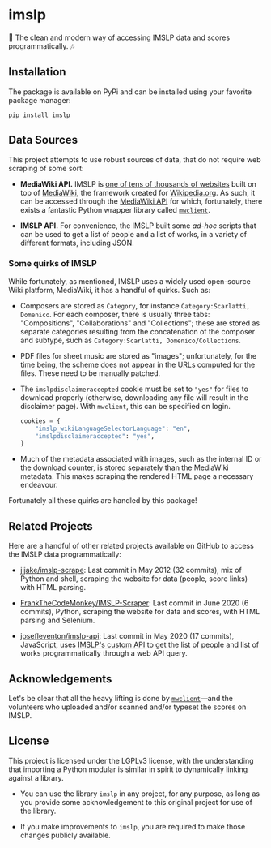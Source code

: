 # imslp

🎼 The clean and modern way of accessing IMSLP data and scores programmatically. 🎶

## Installation

The package is available on PyPi and can be installed using your favorite package
manager:

```shell
pip install imslp
```

## Data Sources

This project attempts to use robust sources of data, that do not require web scraping of some sort:

- **MediaWiki API.** IMSLP is [one of tens of thousands of websites](https://wikiapiary.com/wiki/IMSLP)
built on top of [MediaWiki](https://www.mediawiki.org/wiki/MediaWiki), the framework created for
[Wikipedia.org](https://en.wikipedia.org/wiki/MediaWiki). As such, it can be accessed through
the [MediaWiki API](https://www.mediawiki.org/wiki/API:Main_page) for which, fortunately,
there exists a fantastic Python wrapper library called [`mwclient`](https://github.com/mwclient/mwclient).

- **IMSLP API.** For convenience, the IMSLP built some *ad-hoc* scripts that can be used to get a
list of people and a list of works, in a variety of different formats, including JSON.

### Some quirks of IMSLP

While fortunately, as mentioned, IMSLP uses a widely used open-source Wiki platform, MediaWiki, it has a
handful of quirks. Such as:

- Composers are stored as `Category`, for instance `Category:Scarlatti, Domenico`. For each composer,
there is usually three tabs: "Compositions", "Collaborations" and "Collections"; these are stored as
separate categories resulting from the concatenation of the composer and subtype, such as
`Category:Scarlatti, Domenico/Collections`.

- PDF files for sheet music are stored as "images"; unfortunately, for the time being, the scheme does
not appear in the URLs computed for the files. These need to be manually patched.

- The `imslpdisclaimeraccepted` cookie must be set to `"yes"` for files to download properly (otherwise,
downloading any file will result in the disclaimer page). With `mwclient`, this can be specified on login.
    ```python
    cookies = {
        "imslp_wikiLanguageSelectorLanguage": "en",
        "imslpdisclaimeraccepted": "yes",
    }
    ```

- Much of the metadata associated with images, such as the internal ID or the download counter, is stored
separately than the MediaWiki metadata. This makes scraping the rendered HTML page a necessary endeavour.

Fortunately all these quirks are handled by this package!

## Related Projects

Here are a handful of other related projects available on GitHub to access the IMSLP data programmatically:

- [jjjake/imslp-scrape](https://github.com/): Last commit in May 2012 (32 commits), mix of Python and shell, scraping
the website for data (people, score links) with HTML parsing.

- [FrankTheCodeMonkey/IMSLP-Scraper](https://github.com/FrankTheCodeMonkey/IMSLP-Scraper): Last commit in June 2020 
(6 commits), Python, scraping the website for data and scores, with HTML parsing and Selenium.

- [josefleventon/imslp-api](https://github.com/josefleventon/imslp-api): Last commit in May 2020 (17 commits),
JavaScript, uses [IMSLP's custom API](https://imslp.org/wiki/IMSLP:API) to get the list of people and list of works
programmatically through a web API query. 

## Acknowledgements

Let's be clear that all the heavy lifting is done by [`mwclient`](https://github.com/mwclient/mwclient)—and
the volunteers who uploaded and/or scanned and/or typeset the scores on IMSLP. 

## License

This project is licensed under the LGPLv3 license, with the understanding
that importing a Python modular is similar in spirit to dynamically linking
against a library.

- You can use the library `imslp` in any project, for any purpose, as long
  as you provide some acknowledgement to this original project for use of
  the library.

- If you make improvements to `imslp`, you are required to make those
  changes publicly available.
  